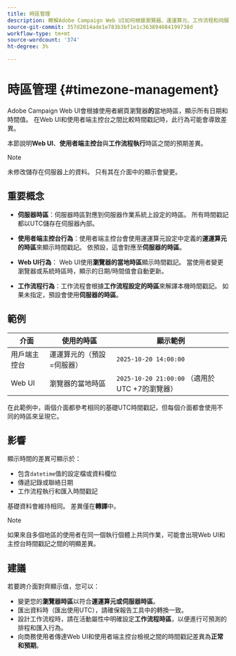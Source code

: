 ```yaml
---
title: 時區管理
description: 瞭解Adobe Campaign Web UI如何根據瀏覽器、運運算元、工作流程和伺服器時區顯示日期和時間值。
source-git-commit: 357d2014ade1e783b3bf1e1c363894084199738d
workflow-type: tm+mt
source-wordcount: '374'
ht-degree: 3%

---
```


# 時區管理 {#timezone-management}

Adobe Campaign Web UI會根據使用者網頁瀏覽器&#x200B;**的**&#x200B;當地時區，顯示所有日期和時間值。 在Web UI和使用者端主控台之間比較時間戳記時，此行為可能會導致差異。

本節說明&#x200B;**Web UI**、**使用者端主控台**&#x200B;與&#x200B;**工作流程執行**&#x200B;時區之間的預期差異。

>[!NOTE]
>
>未修改儲存在伺服器上的資料。 只有其在介面中的顯示會變更。

## 重要概念

* **伺服器時區**：伺服器時區對應到伺服器作業系統上設定的時區。 所有時間戳記都以UTC儲存在伺服器內部。

* **使用者端主控台行為**：使用者端主控台會使用運運算元設定中定義的&#x200B;**運運算元的時區**&#x200B;來顯示時間戳記。 依預設，這會對應至&#x200B;**伺服器的時區**。

* **Web UI行為**： Web UI使用&#x200B;**瀏覽器的當地時區**&#x200B;顯示時間戳記。 當使用者變更瀏覽器或系統時區時，顯示的日期/時間值會自動更新。

* **工作流程行為**：工作流程會根據&#x200B;**工作流程設定的時區**&#x200B;來解譯本機時間戳記。 如果未指定，預設會使用&#x200B;**伺服器的時區**。

## 範例

| 介面 | 使用的時區 | 顯示範例 |
|------------|----------------|-----------------|
| 用戶端主控台 | 運運算元的（預設=伺服器） | `2025-10-20 14:00:00` |
| Web UI | 瀏覽器的當地時區 | `2025-10-20 21:00:00` （適用於UTC +7的瀏覽器） |

在此範例中，兩個介面都參考相同的基礎UTC時間戳記，但每個介面都會使用不同的時區來呈現它。

## 影響

顯示時間的差異可顯示於：

* 包含`datetime`值的設定檔或資料欄位
* 傳遞記錄或聯絡日期
* 工作流程執行和匯入時間戳記

基礎資料會維持相同。 差異僅在&#x200B;**轉譯**&#x200B;中。

>[!NOTE]
>
>如果來自多個地區的使用者在同一個執行個體上共同作業，可能會出現Web UI和主控台時間戳記之間的明顯差異。

## 建議

若要跨介面對齊顯示值，您可以：

* 變更您的&#x200B;**瀏覽器時區**&#x200B;以符合&#x200B;**運運算元或伺服器時區**。
* 匯出資料時（匯出使用UTC），請確保報告工具中的轉換一致。
* 設計工作流程時，請在活動屬性中明確設定&#x200B;**工作流程時區**，以便進行可預測的排程和匯入行為。
* 向商務使用者傳達Web UI和使用者端主控台檢視之間的時間戳記差異為&#x200B;**正常和預期**。
